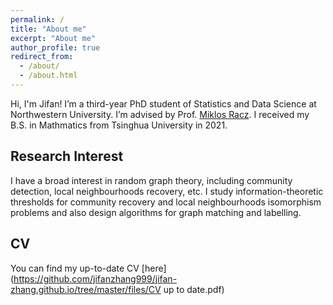 ```yaml
---
permalink: /
title: "About me"
excerpt: "About me"
author_profile: true
redirect_from: 
  - /about/
  - /about.html
---
```


Hi, I'm Jifan!
I’m a third-year PhD student of Statistics and Data Science at Northwestern University. I’m advised by Prof. [Miklos Racz](https://racz.statistics.northwestern.edu/). I received my B.S. in Mathmatics from Tsinghua University in 2021. 

Research Interest
------

I have a broad interest in random graph theory, including community detection, local neighbourhoods recovery, etc.  I study information-theoretic thresholds for community recovery and local neighbourhoods isomorphism problems and also design algorithms for graph matching and labelling.


CV
------
You can find my up-to-date CV [here](https://github.com/jifanzhang999/jifan-zhang.github.io/tree/master/files/CV up to date.pdf) 





